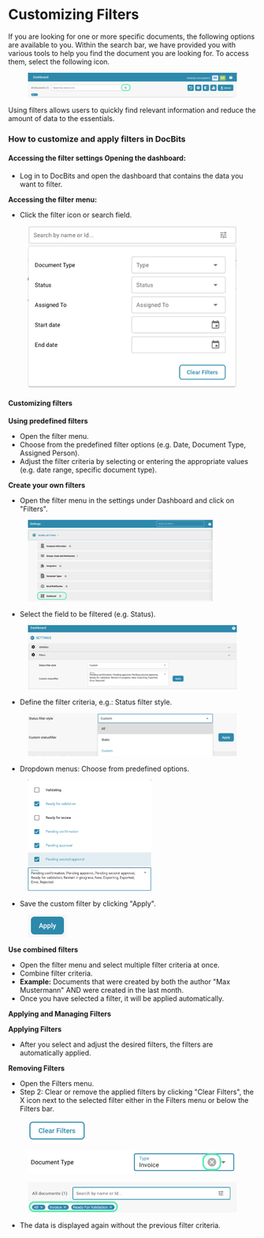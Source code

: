 # Customizing Filters

If you are looking for one or more specific documents, the following options are available to you. Within the search bar, we have provided you with various tools to help you find the document you are looking for. To access them, select the following icon.&#x20;

<figure><img src="../../../.gitbook/assets/Bildschirmfoto 2024-06-03 um 08.48.44.png" alt=""><figcaption></figcaption></figure>

Using filters allows users to quickly find relevant information and reduce the amount of data to the essentials.

### How to customize and apply filters in DocBits

#### Accessing the filter settings Opening the dashboard:&#x20;

* Log in to DocBits and open the dashboard that contains the data you want to filter.&#x20;

**Accessing the filter menu:**&#x20;

* Click the filter icon or search field.

<figure><img src="../../../.gitbook/assets/image (2) (2).png" alt=""><figcaption></figcaption></figure>

#### Customizing filters

**Using predefined filters**

* Open the filter menu.
* Choose from the predefined filter options (e.g. Date, Document Type, Assigned Person).
* Adjust the filter criteria by selecting or entering the appropriate values ​​(e.g. date range, specific document type).



**Create your own filters**

* Open the filter menu in the settings under Dashboard and click on "Filters".

<figure><img src="../../../.gitbook/assets/Bildschirmfoto 2024-06-03 um 09.01.06.png" alt="" width="375"><figcaption></figcaption></figure>

* Select the field to be filtered (e.g. Status).

<div data-full-width="true">

<figure><img src="../../../.gitbook/assets/image (1) (2).png" alt="" width="563"><figcaption></figcaption></figure>

</div>

* Define the filter criteria, e.g.: Status filter style.

<figure><img src="../../../.gitbook/assets/image (2) (2) (1).png" alt=""><figcaption></figcaption></figure>

* Dropdown menus: Choose from predefined options.

<figure><img src="../../../.gitbook/assets/image (3) (2).png" alt="" width="250"><figcaption></figcaption></figure>

* Save the custom filter by clicking "Apply".

<figure><img src="../../../.gitbook/assets/image (4) (2).png" alt=""><figcaption></figcaption></figure>

**Use combined filters**

* Open the filter menu and select multiple filter criteria at once.
* Combine filter criteria.
* **Example:** Documents that were created by both the author "Max Mustermann" AND were created in the last month.
* Once you have selected a filter, it will be applied automatically.



**Applying and Managing Filters**&#x20;

**Applying Filters**

* After you select and adjust the desired filters, the filters are automatically applied.



**Removing Filters**

* Open the Filters menu.
* Step 2: Clear or remove the applied filters by clicking "Clear Filters", the X icon next to the selected filter either in the Filters menu or below the Filters bar.

<figure><img src="../../../.gitbook/assets/image (5) (2).png" alt=""><figcaption></figcaption></figure>

<figure><img src="../../../.gitbook/assets/Bildschirmfoto 2024-06-03 um 09.16.50.png" alt=""><figcaption></figcaption></figure>

<figure><img src="../../../.gitbook/assets/Bildschirmfoto 2024-06-03 um 09.19.52.png" alt=""><figcaption></figcaption></figure>

* The data is displayed again without the previous filter criteria.



